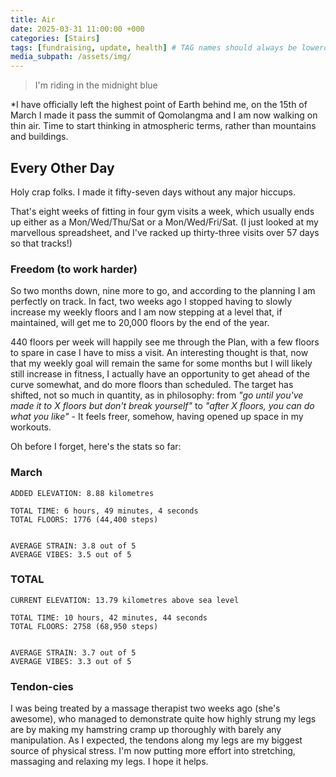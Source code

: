 ```yaml
---
title: Air
date: 2025-03-31 11:00:00 +000
categories: [Stairs]
tags: [fundraising, update, health] # TAG names should always be lowercase
media_subpath: /assets/img/
---
```


>I'm riding in the midnight blue

*I have officially left the highest point of Earth behind me, on the 15th of March I made it pass the summit of Qomolangma and I am now walking on thin air. Time to start thinking in atmospheric terms, rather than mountains and buildings.

## Every Other Day

Holy crap folks. I made it fifty-seven days without any major hiccups. 

That's eight weeks of fitting in four gym visits a week, which usually ends up either as a Mon/Wed/Thu/Sat or a Mon/Wed/Fri/Sat. 
(I just looked at my marvellous spreadsheet, and I've racked up thirty-three visits over 57 days so that tracks!)

### Freedom (to work harder)

So two months down, nine more to go, and according to the planning I am perfectly on track. In fact, two weeks ago I stopped having to slowly increase my weekly floors and I am now stepping at a level that, if maintained, will get me to 20,000 floors by the end of the year. 

440 floors per week will happily see me through the Plan, with a few floors to spare in case I have to miss a visit. An interesting thought is that, now that my weekly goal will remain the same for some months but I will likely still increase in fitness, I actually have an opportunity to get ahead of the curve somewhat, and do more floors than scheduled. The target has shifted, not so much in quantity, as in philosophy: from *"go until you've made it to X floors but don't break yourself"* to *"after X floors, you can do what you like"* - It feels freer, somehow, having opened up space in my workouts. 

Oh before I forget, here's the stats so far:

### March
```
ADDED ELEVATION: 8.88 kilometres

TOTAL TIME: 6 hours, 49 minutes, 4 seconds
TOTAL FLOORS: 1776 (44,400 steps)


AVERAGE STRAIN: 3.8 out of 5
AVERAGE VIBES: 3.5 out of 5

```
### TOTAL
```
CURRENT ELEVATION: 13.79 kilometres above sea level

TOTAL TIME: 10 hours, 42 minutes, 44 seconds
TOTAL FLOORS: 2758 (68,950 steps)


AVERAGE STRAIN: 3.7 out of 5
AVERAGE VIBES: 3.3 out of 5

```

### Tendon-cies
I was being treated by a massage therapist two weeks ago (she's awesome), who managed to demonstrate quite how highly strung my legs are by making my hamstring cramp up thoroughly with barely any manipulation. As I expected, the tendons along my legs are my biggest source of physical stress. I'm now putting more effort into stretching, massaging and relaxing my legs. I hope it helps.
